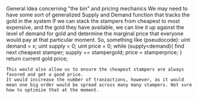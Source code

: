 General Idea concerning "the bin" and pricing mechanics
    We may need to have some sort of generalized Supply and Demand function that tracks the gold in the system
    If we can stack the stampers from cheapest to most expensive, and the gold they have available, we can line it up against the level of demand for gold and determine the marginal price that everyone would pay at that particular moment.
    So, something like (pseudocode):
    uint demand = x;
    uint supply = 0;
    uint price = 0;
    while (supply<demand){
        find next cheapest stamper;
        supply += stampergold;
        price = stamperprice;
    }
    return current gold price;
    
    This would also allow us to ensure the cheapest stampers are always favored and get a good price.
    It would inccrease the number of tranzactions, however, as it would mean one big order would be spread across many many stampers. Not sure how to optimize that at the moment.
